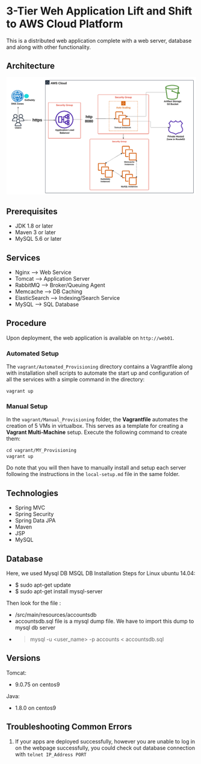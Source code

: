 # 3-Tier Weh Application Lift and Shift to AWS Cloud Platform
This is a distributed web application complete with a web server, 
database and along with other functionality.

## Architecture
![architecture](images/cloud-architecture.png)

## Prerequisites
- JDK 1.8 or later
- Maven 3 or later
- MySQL 5.6 or later

## Services
- Nginx --> Web Service
- Tomcat --> Application Server
- RabbitMQ --> Broker/Queuing Agent
- Memcache --> DB Caching
- ElasticSearch --> Indexing/Search Service
- MySQL --> SQL Database

## Procedure
Upon deployment, the web application is available on `http://web01`.
### Automated Setup
The `vagrant/Automated_Provisioning` directory contains a Vagrantfile
along with installation shell scripts to automate the start up and
configuration of all the services with a simple command in the directory:
```
vagrant up
```


### Manual Setup
In the `vagrant/Manual_Provisioning` folder, the **Vagrantfile** 
automates the creation of 5 VMs in virtualbox. 
This serves as a template for creating a **Vagrant Multi-Machine** setup.
Execute the following command to create them:
```
cd vagrant/MY_Provisioning
vagrant up
```

Do note that you will then have to manually install and setup each
server following the instructions in the `local-setup.md` file in the
same folder.


## Technologies 
- Spring MVC
- Spring Security
- Spring Data JPA
- Maven
- JSP
- MySQL
  
## Database
Here, we used Mysql DB 
MSQL DB Installation Steps for Linux ubuntu 14.04:
- $ sudo apt-get update
- $ sudo apt-get install mysql-server

Then look for the file :
- /src/main/resources/accountsdb
- accountsdb.sql file is a mysql dump file. We have to import this dump to mysql db server
- > mysql -u <user_name> -p accounts < accountsdb.sql

## Versions
Tomcat:
  - 9.0.75 on centos9
  
Java:
  - 1.8.0 on centos9



## Troubleshooting Common Errors
1. If your apps are deployed successfully, however you are unable to log in on the webpage successfully, you could check out database connection with `telnet IP_Address PORT`